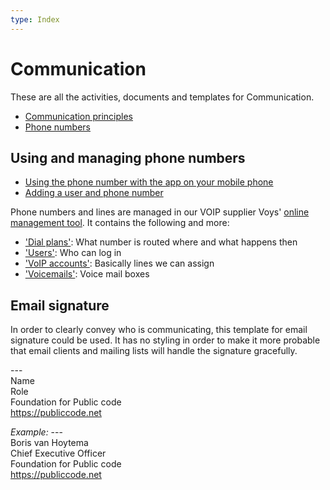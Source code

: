 ```yaml
---
type: Index
---
```


# Communication

These are all the activities, documents and templates for Communication.

* [Communication principles](communication-principles.md)
* [Phone numbers](phone-numbers.md)

## Using and managing phone numbers

* [Using the phone number with the app on your mobile phone](using-phone-app.md)
* [Adding a user and phone number](adding-a-phone-user.md)

Phone numbers and lines are managed in our VOIP supplier Voys' [online management tool](https://freedom.voys.nl/). It contains the following and more:

* ['Dial plans'](https://freedom.voys.nl/client/415559/routing/): What number is routed where and what happens then
* ['Users'](https://freedom.voys.nl/client/415559/user/): Who can log in
* ['VoIP accounts'](https://freedom.voys.nl/client/415559/phoneaccount/): Basically lines we can assign
* ['Voicemails'](https://freedom.voys.nl/client/415559/voicemail/): Voice mail boxes

## Email signature

In order to clearly convey who is communicating, this template for email signature could be used. It has no styling in order to make it more probable that email clients and mailing lists will handle the signature gracefully.

\---  
Name  
Role  
Foundation for Public code  
https://publiccode.net  

*Example:*
\---  
Boris van Hoytema  
Chief Executive Officer  
Foundation for Public code  
https://publiccode.net  
